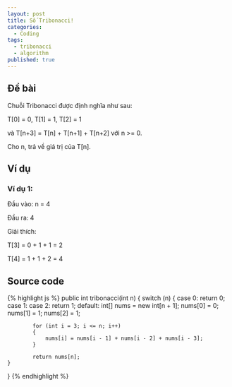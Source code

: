 ```yaml
---
layout: post
title: Số Tribonacci!
categories:
  - Coding
tags:
  - tribonacci
  - algorithm
published: true
---
```


## Đề bài
Chuỗi Tribonacci được định nghĩa như sau:

T[0] = 0,  T[1] = 1, T[2] = 1 

và T[n+3] = T[n] + T[n+1] + T[n+2] với n >= 0.

Cho n, trả về giá trị của T[n].

## Ví dụ

### Ví dụ 1:

Đầu vào: n = 4

Đầu ra: 4

Giải thích:

T[3] = 0 + 1 + 1 = 2

T[4] = 1 + 1 + 2 = 4

## Source code

{% highlight js %}
public int tribonacci(int n) {
	switch (n)
	{
        case 0:
			return 0;
		case 1:
		case 2:
			return 1;
		default:
			int[] nums = new int[n + 1];
			nums[0] = 0;
			nums[1] = 1;
			nums[2] = 1;

			for (int i = 3; i <= n; i++)
			{
				nums[i] = nums[i - 1] + nums[i - 2] + nums[i - 3];
			}

			return nums[n];
	}
}
{% endhighlight %}
